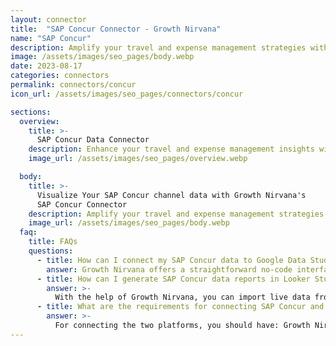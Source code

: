 ```yaml
---
layout: connector
title:  "SAP Concur Connector - Growth Nirvana"
name: "SAP Concur"
description: Amplify your travel and expense management strategies with SAP Concur insights integrated into Looker Studio.
image: /assets/images/seo_pages/body.webp
date: 2023-08-17
categories: connectors
permalink: connectors/concur
icon_url: /assets/images/seo_pages/connectors/concur

sections:
  overview:
    title: >-
      SAP Concur Data Connector
    description: Enhance your travel and expense management insights with SAP Concur integration. Seamlessly merge travel and expense data from SAP Concur with Looker Studio's analytical capabilities, unlocking insights that shape expense strategies, travel patterns, and operational excellence.
    image_url: /assets/images/seo_pages/overview.webp

  body:
    title: >-
      Visualize Your SAP Concur channel data with Growth Nirvana's
      SAP Concur Connector
    description: Amplify your travel and expense management strategies with SAP Concur insights integrated into Looker Studio.
    image_url: /assets/images/seo_pages/body.webp
  faq:
    title: FAQs
    questions:
      - title: How can I connect my SAP Concur data to Google Data Studio/Looker Studio?
        answer: Growth Nirvana offers a straightforward no-code interface to connect to SAP Concur data sources.
      - title: How can I generate SAP Concur data reports in Looker Studio?
        answer: >-
          With the help of Growth Nirvana, you can import live data from SAP Concur into Looker Studio. These data can be viewed in charts, tables, and dashboards to generate branded reports that can be shared instantly.
      - title: What are the requirements for connecting SAP Concur and Looker Studio?
        answer: >-
          For connecting the two platforms, you should have: Growth Nirvana Account and SAP Concur Ads Account
---
```

